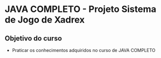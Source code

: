 # JAVA COMPLETO - Projeto Sistema de Jogo de Xadrex

## Objetivo do curso

- Praticar os conhecimentos adquiridos no curso de JAVA COMPLETO

